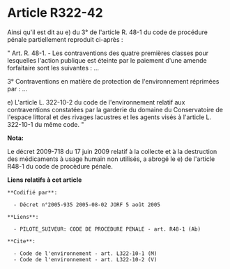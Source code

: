 # Article R322-42

Ainsi qu'il est dit au e) du 3° de l'article R. 48-1 du code de procédure pénale partiellement reproduit ci-après :

" Art. R. 48-1. - Les contraventions des quatre premières classes pour lesquelles l'action publique est éteinte par le
paiement d'une amende forfaitaire sont les suivantes : ...

3° Contraventions en matière de protection de l'environnement réprimées par : ...

e) L'article L. 322-10-2 du code de l'environnement relatif aux contraventions constatées par la garderie du domaine du
Conservatoire de l'espace littoral et des rivages lacustres et les agents visés à l'article L. 322-10-1 du même code. "

**Nota:**

Le décret 2009-718 du 17 juin 2009 relatif à la collecte et à la destruction des médicaments à usage humain non utilisés, a
abrogé le e) de l'article R48-1 du code de procèdure pénale.

**Liens relatifs à cet article**

	**Codifié par**:

	  - Décret n°2005-935 2005-08-02 JORF 5 août 2005

	**Liens**:

	  - PILOTE_SUIVEUR: CODE DE PROCEDURE PENALE - art. R48-1 (Ab)

	**Cite**:

	  - Code de l'environnement - art. L322-10-1 (M)
	  - Code de l'environnement - art. L322-10-2 (V)
